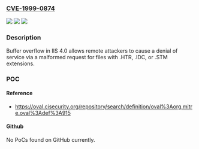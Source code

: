 ### [CVE-1999-0874](https://cve.mitre.org/cgi-bin/cvename.cgi?name=CVE-1999-0874)
![](https://img.shields.io/static/v1?label=Product&message=n%2Fa&color=blue)
![](https://img.shields.io/static/v1?label=Version&message=n%2Fa&color=blue)
![](https://img.shields.io/static/v1?label=Vulnerability&message=n%2Fa&color=brighgreen)

### Description

Buffer overflow in IIS 4.0 allows remote attackers to cause a denial of service via a malformed request for files with .HTR, .IDC, or .STM extensions.

### POC

#### Reference
- https://oval.cisecurity.org/repository/search/definition/oval%3Aorg.mitre.oval%3Adef%3A915

#### Github
No PoCs found on GitHub currently.

